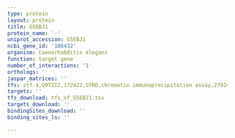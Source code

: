 ```yaml
---
type: protein
layout: protein
title: G5EBJ1
protein_name: '-'
uniprot_accession: G5EBJ1
ncbi_gene_id: '186432'
organism: Caenorhabditis elegans
function: target gene
number_of_interactions: '1'
orthologs: ''
jaspar_matrices: ''
tfs: ztf-4,Q9TZI2,172422,GTRD,chromatin immunoprecipitation assay,27924024%5Buid%5D,No
targets: ''
tfs_download: tfs_of_G5EBJ1.tsv
targets_download: ''
bindingSites_download: ''
binding_sites_ls: ''

---
```

